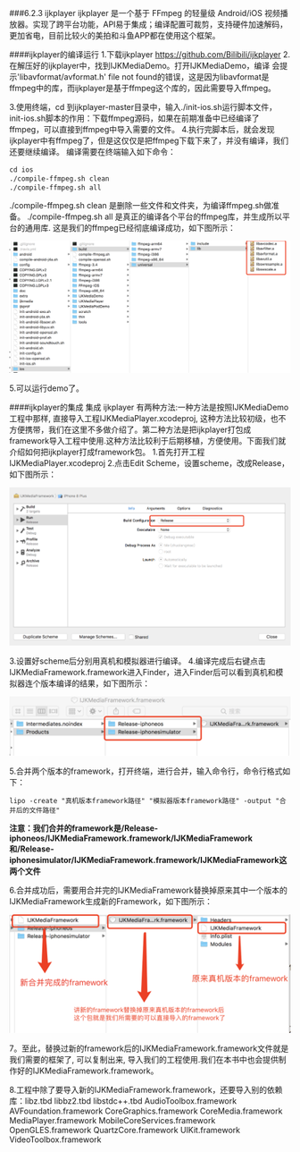 ###6.2.3 ijkplayer
ijkplayer 是一个基于 FFmpeg 的轻量级 Android/iOS 视频播放器。实现了跨平台功能，API易于集成；编译配置可裁剪，支持硬件加速解码，更加省电，目前比较火的美拍和斗鱼APP都在使用这个框架。

####ijkplayer的编译运行
  1.下载ijkplayer https://github.com/Bilibili/ijkplayer
  2.在解压好的ijkplayer中，找到IJKMediaDemo。打开IJKMediaDemo，编译
会提示'libavformat/avformat.h' file not found的错误，这是因为libavformat是ffmpeg中的库，而ijkplayer是基于ffmpeg这个库的，因此需要导入ffmpeg。

  3.使用终端，cd 到ijkplayer-master目录中，输入./init-ios.sh运行脚本文件，init-ios.sh脚本的作用：下载ffmpeg源码，如果在前期准备中已经编译了ffmpeg，可以直接到ffmpeg中导入需要的文件。
  4.执行完脚本后，就会发现ijkplayer中有ffmpeg了，但是这仅仅是把ffmpeg下载下来了，并没有编译，我们还要继续编译。
编译需要在终端输入如下命令：

```
cd ios
./compile-ffmpeg.sh clean
./compile-ffmpeg.sh all
```
./compile-ffmpeg.sh clean 是删除一些文件和文件夹，为编译ffmpeg.sh做准备。
./compile-ffmpeg.sh all 是真正的编译各个平台的ffmpeg库，并生成所以平台的通用库.
这是我们的ffmpeg已经彻底编译成功，如下图所示：

![](/assets/6-2-5.png)

  5.可以运行demo了。


####ijkplayer的集成
集成 ijkplayer 有两种方法:一种方法是按照IJKMediaDemo工程中那样, 直接导入工程IJKMediaPlayer.xcodeproj, 这种方法比较初级，也不方便携带，我们在这里不多做介绍了。第二种方法是把ijkplayer打包成framework导入工程中使用.这种方法比较利于后期移植，方便使用。下面我们就介绍如何把ijkplayer打成framework包。
1.首先打开工程IJKMediaPlayer.xcodeproj
2.点击Edit Scheme，设置scheme，改成Release，如下图所示：

![](/assets/6-2-6.png)

3.设置好scheme后分别用真机和模拟器进行编译。
4.编译完成后右键点击IJKMediaFramework.framework进入Finder，进入Finder后可以看到真机和模拟器连个版本编译的结果，如下图所示：

![](/assets/6-2-7.png)

5.合并两个版本的framework，打开终端，进行合并，输入命令行，命令行格式如下：


```
lipo -create "真机版本framework路径" "模拟器版本framework路径" -output "合并后的文件路径"
```

**注意：我们合并的framework是/Release-iphoneos/IJKMediaFramework.framework/IJKMediaFramework和/Release-iphonesimulator/IJKMediaFramework.framework/IJKMediaFramework这两个文件**

6.合并成功后，需要用合并完的IJKMediaFramework替换掉原来其中一个版本的IJKMediaFramework生成新的Framework，如下图所示：

![](/assets/6-2-8.png)

7。至此，替换过新的framework后的IJKMediaFramework.framework文件就是我们需要的框架了, 可以复制出来, 导入我们的工程使用.我们在本书中也会提供制作好的IJKMediaFramework.framework。

8.工程中除了要导入新的IJKMediaFramework.framework，还要导入别的依赖库：libz.tbd libbz2.tbd libstdc++.tbd AudioToolbox.framework AVFoundation.framework CoreGraphics.framework CoreMedia.framework MediaPlayer.framework MobileCoreServices.framework OpenGLES.framework QuartzCore.framework UIKit.framework VideoToolbox.framework

